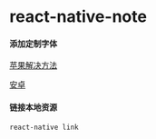 # react-native-note

#### 添加定制字体

[苹果解决方法]( https://medium.com/@moschan/easiest-way-to-load-your-custom-fonts-in-react-native-d091fb380204 )

[安卓]( https://medium.com/@gattermeier/custom-fonts-in-react-native-for-android-b8a331a7d2a7 )

#### 链接本地资源

`react-native link`

